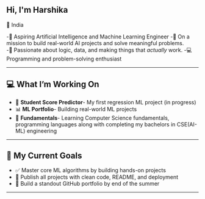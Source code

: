 ## Hi, I'm Harshika
📍 India  

-🎯 Aspiring Artificial Intelligence and Machine Learning Engineer
-🚀 On a mission to build real-world AI projects and solve meaningful problems.  
-🧠 Passionate about logic, data, and making things that *actually* work.
-💻 Programming and problem-solving enthusiast 

---

## 💻 What I’m Working On

- 🔁 **Student Score Predictor**- My first regression ML project (in progress)
- 📊 **ML Portfolio**- Building real-world ML projects
- 🧱 **Fundamentals**- Learning Computer Science fundamentals, programming languages along with completing my bachelors in CSE(AI-ML) engineering

---

## 🧭 My Current Goals

- ✅ Master core ML algorithms by building hands-on projects
- 🚀 Publish all projects with clean code, README, and deployment
- 🎯 Build a standout GitHub portfolio by end of the summer

--- 


<!---
harshikaa97/harshikaa97 is a ✨ special ✨ repository because its `README.md` (this file) appears on your GitHub profile.
You can click the Preview link to take a look at your changes.
--->
